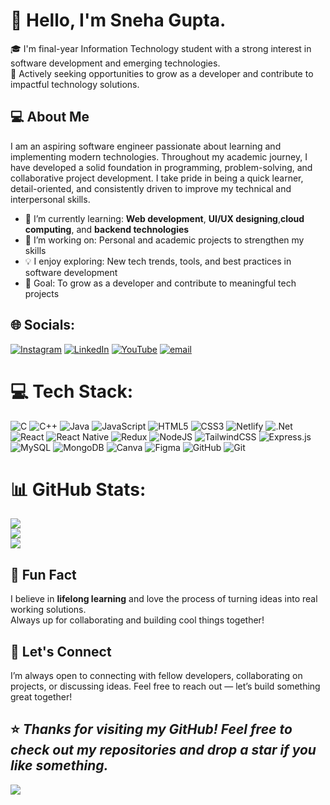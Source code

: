 # 👋 Hello, I'm Sneha Gupta.

🎓 I'm final-year Information Technology student with a strong interest in software development and emerging technologies.  
💼 Actively seeking opportunities to grow as a developer and contribute to impactful technology solutions.

## 💻 About Me

I am an aspiring software engineer passionate about learning and implementing modern technologies. Throughout my academic journey, I have developed a solid foundation in programming, problem-solving, and collaborative project development. I take pride in being a quick learner, detail-oriented, and consistently driven to improve my technical and interpersonal skills.

- 🌱 I’m currently learning: **Web development**, **UI/UX designing**,**cloud computing**, and **backend technologies**
- 🔭 I’m working on: Personal and academic projects to strengthen my skills
- 💡 I enjoy exploring: New tech trends, tools, and best practices in software development
- 🚀 Goal: To grow as a developer and contribute to meaningful tech projects



## 🌐 Socials:

[![Instagram](https://img.shields.io/badge/Instagram-%23E4405F.svg?logo=Instagram&logoColor=white)](https://www.instagram.com/strainler/) [![LinkedIn](https://img.shields.io/badge/LinkedIn-%230077B5.svg?logo=linkedin&logoColor=white)](https://www.linkedin.com/in/sneha-gupta-162321346/) [![YouTube](https://img.shields.io/badge/YouTube-%23FF0000.svg?logo=YouTube&logoColor=white)](https://youtube.com/@LumiFlicks) [![email](https://img.shields.io/badge/Email-D14836?logo=gmail&logoColor=white)](mailto:guptasneha2910@gmail.com) 

# 💻 Tech Stack:

![C](https://img.shields.io/badge/c-%2300599C.svg?style=for-the-badge&logo=c&logoColor=white) ![C++](https://img.shields.io/badge/c++-%2300599C.svg?style=for-the-badge&logo=c%2B%2B&logoColor=white) ![Java](https://img.shields.io/badge/java-%23ED8B00.svg?style=for-the-badge&logo=openjdk&logoColor=white) ![JavaScript](https://img.shields.io/badge/javascript-%23323330.svg?style=for-the-badge&logo=javascript&logoColor=%23F7DF1E) ![HTML5](https://img.shields.io/badge/html5-%23E34F26.svg?style=for-the-badge&logo=html5&logoColor=white) ![CSS3](https://img.shields.io/badge/css3-%231572B6.svg?style=for-the-badge&logo=css3&logoColor=white) ![Netlify](https://img.shields.io/badge/netlify-%23000000.svg?style=for-the-badge&logo=netlify&logoColor=#00C7B7) ![.Net](https://img.shields.io/badge/.NET-5C2D91?style=for-the-badge&logo=.net&logoColor=white) ![React](https://img.shields.io/badge/react-%2320232a.svg?style=for-the-badge&logo=react&logoColor=%2361DAFB) ![React Native](https://img.shields.io/badge/react_native-%2320232a.svg?style=for-the-badge&logo=react&logoColor=%2361DAFB) ![Redux](https://img.shields.io/badge/redux-%23593d88.svg?style=for-the-badge&logo=redux&logoColor=white) ![NodeJS](https://img.shields.io/badge/node.js-6DA55F?style=for-the-badge&logo=node.js&logoColor=white) ![TailwindCSS](https://img.shields.io/badge/tailwindcss-%2338B2AC.svg?style=for-the-badge&logo=tailwind-css&logoColor=white) ![Express.js](https://img.shields.io/badge/express.js-%23404d59.svg?style=for-the-badge&logo=express&logoColor=%2361DAFB) ![MySQL](https://img.shields.io/badge/mysql-4479A1.svg?style=for-the-badge&logo=mysql&logoColor=white) ![MongoDB](https://img.shields.io/badge/MongoDB-%234ea94b.svg?style=for-the-badge&logo=mongodb&logoColor=white) ![Canva](https://img.shields.io/badge/Canva-%2300C4CC.svg?style=for-the-badge&logo=Canva&logoColor=white) ![Figma](https://img.shields.io/badge/figma-%23F24E1E.svg?style=for-the-badge&logo=figma&logoColor=white) ![GitHub](https://img.shields.io/badge/github-%23121011.svg?style=for-the-badge&logo=github&logoColor=white) ![Git](https://img.shields.io/badge/git-%23F05033.svg?style=for-the-badge&logo=git&logoColor=white)
# 📊 GitHub Stats:

![](https://github-readme-stats.vercel.app/api?username=Sneha-Gupta-1&theme=dark&hide_border=false&include_all_commits=false&count_private=false)<br/>
![](https://nirzak-streak-stats.vercel.app/?user=Sneha-Gupta-1&theme=dark&hide_border=false)<br/>
![](https://github-readme-stats.vercel.app/api/top-langs/?username=Sneha-Gupta-1&theme=dark&hide_border=false&include_all_commits=false&count_private=false&layout=compact)

## 📌 Fun Fact

I believe in **lifelong learning** and love the process of turning ideas into real working solutions.  
Always up for collaborating and building cool things together!

## 🚀 Let's Connect

I’m always open to connecting with fellow developers, collaborating on projects, or discussing ideas. Feel free to reach out — let’s build something great together!


⭐️ *Thanks for visiting my GitHub! Feel free to check out my repositories and drop a star if you like something.*
---

[![](https://visitcount.itsvg.in/api?id=Sneha-Gupta-1&icon=0&color=0)](https://visitcount.itsvg.in)

<!-- Proudly created with GPRM ( https://gprm.itsvg.in ) -->
